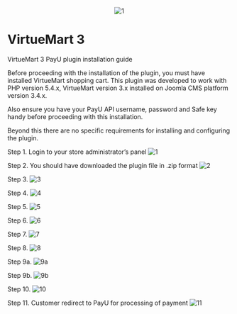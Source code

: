 <p align="center">
<img src="https://cloud.githubusercontent.com/assets/5717025/15674295/335fa446-273c-11e6-9db1-76c1b89d153d.jpg" alt="1">
</p>

# VirtueMart 3

VirtueMart 3 PayU plugin installation guide

Before proceeding with the installation of the plugin, you must have installed VirtueMart shopping cart. This plugin was developed to work with PHP version 5.4.x, VirtueMart version 3.x installed on Joomla CMS platform version 3.4.x.

Also ensure you have your PayU API username, password and Safe key handy before proceeding with this installation.

Beyond this there are no specific requirements for installing and configuring the plugin.

Step 1. Login to your store administrator’s panel
![1](https://cloud.githubusercontent.com/assets/5717025/15282409/78c3cbca-1b43-11e6-9836-365b90515e71.png)

Step 2. You should have downloaded the plugin file in .zip format
![2](https://cloud.githubusercontent.com/assets/5717025/15282440/a77d3b18-1b43-11e6-9a77-bcf0f75f268e.png)

Step 3.
![3](https://cloud.githubusercontent.com/assets/5717025/15282473/cc3592a2-1b43-11e6-80b0-e2b076ed2536.png)

Step 4.
![4](https://cloud.githubusercontent.com/assets/5717025/15282499/f4fdfb98-1b43-11e6-9248-2bf35283ef00.png)

Step 5.
![5](https://cloud.githubusercontent.com/assets/5717025/15282522/21303bc2-1b44-11e6-80f7-1904fbfbe7de.png)

Step 6.
![6](https://cloud.githubusercontent.com/assets/5717025/15282541/3d0cd116-1b44-11e6-99ad-0bceabc033fb.png)

Step 7.
![7](https://cloud.githubusercontent.com/assets/5717025/15282556/5ea217c8-1b44-11e6-816d-269b4ec264d3.png)

Step 8.
![8](https://cloud.githubusercontent.com/assets/5717025/15282578/89423954-1b44-11e6-89ed-41d53288f55b.png)

Step 9a.
![9a](https://cloud.githubusercontent.com/assets/5717025/15282596/a6edab5a-1b44-11e6-9ef5-ecf6793a05d0.png)

Step 9b.
![9b](https://cloud.githubusercontent.com/assets/5717025/15282612/c16b4ab4-1b44-11e6-9b83-71e10c8fd2c4.png)

Step 10.
![10](https://cloud.githubusercontent.com/assets/5717025/15282632/ddf87288-1b44-11e6-8ded-e6a0a356793d.png)

Step 11. Customer redirect to PayU for processing of payment
![11](https://cloud.githubusercontent.com/assets/5717025/15282657/ff1c6186-1b44-11e6-9c9a-74037680e515.png)
